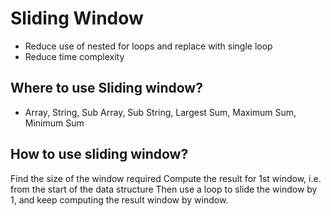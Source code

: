 # Sliding Window

- Reduce use of nested for loops and replace with single loop
- Reduce time complexity

## Where to use Sliding window?
- Array, String, Sub Array, Sub String, Largest Sum, Maximum Sum, Minimum Sum

## How to use sliding window?
Find the size of the window required
Compute the result for 1st window, i.e. from the start of the data structure
Then use a loop to slide the window by 1, and keep computing the result window by window.

